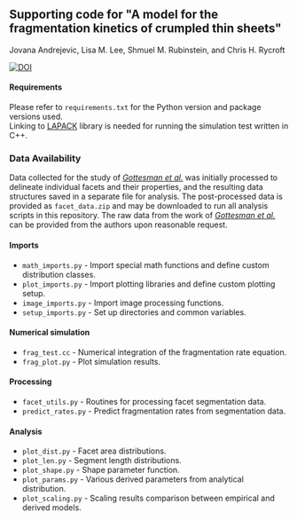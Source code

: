 ## Supporting code for "A model for the fragmentation kinetics of crumpled thin sheets"
Jovana Andrejevic, Lisa M. Lee, Shmuel M. Rubinstein, and Chris H. Rycroft

[![DOI](https://zenodo.org/badge/314614182.svg)](https://zenodo.org/badge/latestdoi/314614182)

#### Requirements
Please refer to ```requirements.txt``` for the Python version and package versions used. \
Linking to [LAPACK](http://www.netlib.org/lapack/) library is needed for running the simulation test written in C++.

### Data Availability
Data collected for the study of [*Gottesman et al.*][state_var] was initially processed to delineate individual facets and their properties, and the resulting data structures saved in a separate file for analysis. The post-processed data is provided as ```facet_data.zip``` and may be downloaded to run all analysis scripts in this repository. The raw data from the work of [*Gottesman et al.*][state_var] can be provided from the authors upon reasonable request.

#### Imports
- ```math_imports.py``` - Import special math functions and define custom distribution classes.
- ```plot_imports.py``` - Import plotting libraries and define custom plotting setup.
- ```image_imports.py``` - Import image processing functions.
- ```setup_imports.py``` - Set up directories and common variables.

#### Numerical simulation
- ```frag_test.cc``` - Numerical integration of the fragmentation rate equation.
- ```frag_plot.py``` - Plot simulation results.

#### Processing
- ```facet_utils.py``` - Routines for processing facet segmentation data.
- ```predict_rates.py``` - Predict fragmentation rates from segmentation data.

#### Analysis
- ```plot_dist.py``` - Facet area distributions.
- ```plot_len.py``` - Segment length distributions.
- ```plot_shape.py``` - Shape parameter function.
- ```plot_params.py``` - Various derived parameters from analytical distribution.
- ```plot_scaling.py``` - Scaling results comparison between empirical and derived models.

[state_var]: https://doi.org/10.1038/s42005-018-0072-x "Gottesman, O., Andrejevic, J., Rycroft, C. H., & Rubinstein, S. M. (2018). A state variable for crumpled thin sheets. Communications Physics, 1(1), 1-7. Available from: https://doi.org/10.1038/s42005-018-0072-x."
